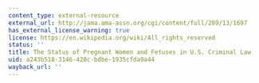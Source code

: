 ```yaml
---
content_type: external-resource
external_url: http://jama.ama-assn.org/cgi/content/full/289/13/1697
has_external_license_warning: true
license: https://en.wikipedia.org/wiki/All_rights_reserved
status: ''
title: The Status of Pregnant Women and Fetuses in U.S. Criminal Law
uid: a243b518-3146-420c-bdbe-1935cfda9a44
wayback_url: ''
---
```

